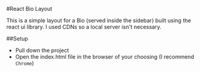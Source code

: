 #React Bio Layout

This is a simple layout for a Bio (served inside the sidebar) built using the react ui library. I used CDNs so a local server isn't necessary.

##Setup

- Pull down the project 
- Open the index.html file in the browser of your choosing (I recommend `Chrome`)

